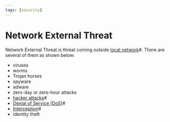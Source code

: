 ```yaml
---
tags: [security]
---
```


# Network External Threat

Network External Threat is threat coming outside [local network](202207051554.md)#.
There are several of them as shown below:
- viruses
- worms
- Trojan horses
- spyware
- adware
- zero-day or zero-hour attacks
- [hacker attacks](202209281128.md)#
- [Denial of Service (DoS)](202209262115.md)#
- [Interception](202209261916.md)#
- identity theft
